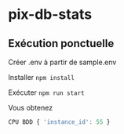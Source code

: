 # pix-db-stats

## Exécution ponctuelle

Créer .env à partir de sample.env

Installer `npm install`

Exécuter `npm run start`

Vous obtenez
```javascript
CPU BDD { 'instance_id': 55 }
```
